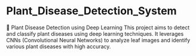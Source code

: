 # Plant_Disease_Detection_System
🌱 Plant Disease Detection using Deep Learning This project aims to detect and classify plant diseases using deep learning techniques. It leverages CNNs (Convolutional Neural Networks) to analyze leaf images and identify various plant diseases with high accuracy.
